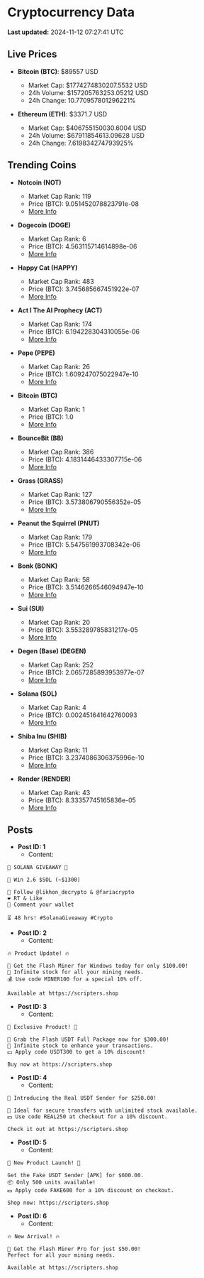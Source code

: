 # Cryptocurrency Data

**Last updated:** 2024-11-12 07:27:41 UTC

## Live Prices
- **Bitcoin (BTC)**: $89557 USD
  - Market Cap: $1774274830207.5532 USD
  - 24h Volume: $157205763253.05212 USD
  - 24h Change: 10.770957801296221%

- **Ethereum (ETH)**: $3371.7 USD
  - Market Cap: $406755150030.6004 USD
  - 24h Volume: $67911854613.09628 USD
  - 24h Change: 7.619834274793925%

## Trending Coins
- **Notcoin (NOT)**
  - Market Cap Rank: 119
  - Price (BTC): 9.051452078823791e-08
  - [More Info](https://www.coingecko.com/en/coins/notcoin)

- **Dogecoin (DOGE)**
  - Market Cap Rank: 6
  - Price (BTC): 4.563115714614898e-06
  - [More Info](https://www.coingecko.com/en/coins/dogecoin)

- **Happy Cat (HAPPY)**
  - Market Cap Rank: 483
  - Price (BTC): 3.745685667451922e-07
  - [More Info](https://www.coingecko.com/en/coins/happycat)

- **Act I The AI Prophecy (ACT)**
  - Market Cap Rank: 174
  - Price (BTC): 6.194228304310055e-06
  - [More Info](https://www.coingecko.com/en/coins/act-i-the-ai-prophecy)

- **Pepe (PEPE)**
  - Market Cap Rank: 26
  - Price (BTC): 1.609247075022947e-10
  - [More Info](https://www.coingecko.com/en/coins/pepe)

- **Bitcoin (BTC)**
  - Market Cap Rank: 1
  - Price (BTC): 1.0
  - [More Info](https://www.coingecko.com/en/coins/bitcoin)

- **BounceBit (BB)**
  - Market Cap Rank: 386
  - Price (BTC): 4.1831446433307715e-06
  - [More Info](https://www.coingecko.com/en/coins/bouncebit)

- **Grass (GRASS)**
  - Market Cap Rank: 127
  - Price (BTC): 3.573806790556352e-05
  - [More Info](https://www.coingecko.com/en/coins/grass)

- **Peanut the Squirrel (PNUT)**
  - Market Cap Rank: 179
  - Price (BTC): 5.547561993708342e-06
  - [More Info](https://www.coingecko.com/en/coins/peanut-the-squirrel)

- **Bonk (BONK)**
  - Market Cap Rank: 58
  - Price (BTC): 3.5146266546094947e-10
  - [More Info](https://www.coingecko.com/en/coins/bonk)

- **Sui (SUI)**
  - Market Cap Rank: 20
  - Price (BTC): 3.553289785831217e-05
  - [More Info](https://www.coingecko.com/en/coins/sui)

- **Degen (Base) (DEGEN)**
  - Market Cap Rank: 252
  - Price (BTC): 2.0657285893953977e-07
  - [More Info](https://www.coingecko.com/en/coins/degen-base)

- **Solana (SOL)**
  - Market Cap Rank: 4
  - Price (BTC): 0.002451641642760093
  - [More Info](https://www.coingecko.com/en/coins/solana)

- **Shiba Inu (SHIB)**
  - Market Cap Rank: 11
  - Price (BTC): 3.2374086306375996e-10
  - [More Info](https://www.coingecko.com/en/coins/shiba-inu)

- **Render (RENDER)**
  - Market Cap Rank: 43
  - Price (BTC): 8.33357745165836e-05
  - [More Info](https://www.coingecko.com/en/coins/render)

## Posts
- **Post ID: 1**
  - Content:
```
🚀 SOLANA GIVEAWAY 🚀

🎁 Win 2.6 $SOL (~$1300)

🤝 Follow @likhon_decrypto & @fariacrypto
❤️ RT & Like
💬 Comment your wallet

⏳ 48 hrs! #SolanaGiveaway #Crypto
```

- **Post ID: 2**
  - Content:
```
🔥 Product Update! 🔥

🚀 Get the Flash Miner for Windows today for only $100.00!
🔋 Infinite stock for all your mining needs.
💰 Use code MINER100 for a special 10% off.

Available at https://scripters.shop
```

- **Post ID: 3**
  - Content:
```
🎁 Exclusive Product! 🎁

💸 Grab the Flash USDT Full Package now for $300.00!
🎉 Infinite stock to enhance your transactions.
💵 Apply code USDT300 to get a 10% discount!

Buy now at https://scripters.shop
```

- **Post ID: 4**
  - Content:
```
💎 Introducing the Real USDT Sender for $250.00!

💼 Ideal for secure transfers with unlimited stock available.
💵 Use code REAL250 at checkout for a 10% discount.

Check it out at https://scripters.shop
```

- **Post ID: 5**
  - Content:
```
🚀 New Product Launch! 🚀

Get the Fake USDT Sender [APK] for $600.00.
📦 Only 500 units available!
💵 Apply code FAKE600 for a 10% discount on checkout.

Shop now: https://scripters.shop
```

- **Post ID: 6**
  - Content:
```
🔥 New Arrival! 🔥

💸 Get the Flash Miner Pro for just $50.00!
Perfect for all your mining needs.

Available at https://scripters.shop
```

